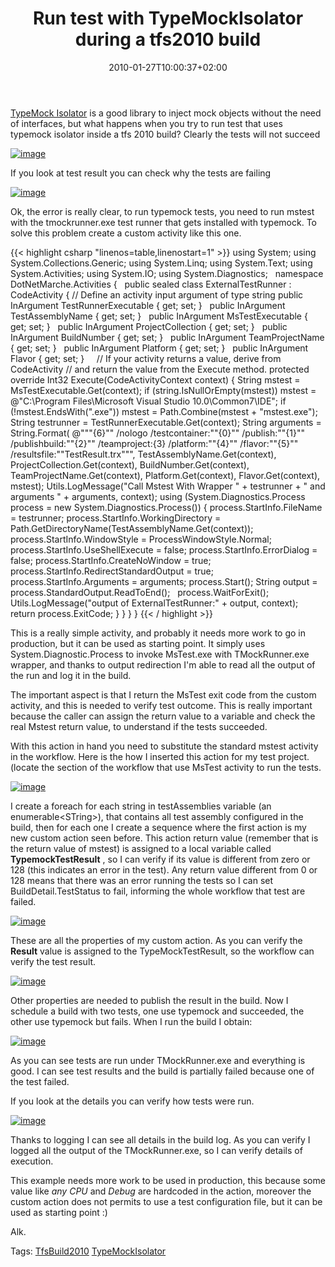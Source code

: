 ﻿---
title: "Run test with TypeMockIsolator during a tfs2010 build"
description: ""
date: 2010-01-27T10:00:37+02:00
draft: false
tags: [Testing,TFS Build]
categories: [Team Foundation Server]
---
[TypeMock Isolator](http://site.typemock.com/) is a good library to inject mock objects without the need of interfaces, but what happens when you try to run test that uses typemock isolator inside a tfs 2010 build? Clearly the tests will not succeed

[![image](https://www.codewrecks.com/blog/wp-content/uploads/2010/01/image_thumb34.png "image")](https://www.codewrecks.com/blog/wp-content/uploads/2010/01/image34.png)

If you look at test result you can check why the tests are failing

[![image](https://www.codewrecks.com/blog/wp-content/uploads/2010/01/image_thumb35.png "image")](https://www.codewrecks.com/blog/wp-content/uploads/2010/01/image35.png)

Ok, the error is really clear, to run typemock tests, you need to run mstest with the tmockrunner.exe test runner that gets installed with typemock. To solve this problem create a custom activity like this one.

{{< highlight csharp "linenos=table,linenostart=1" >}}
using System;
using System.Collections.Generic;
using System.Linq;
using System.Text;
using System.Activities;
using System.IO;
using System.Diagnostics;
 
namespace DotNetMarche.Activities
{
 
public sealed class ExternalTestRunner : CodeActivity<Int32>
{
// Define an activity input argument of type string
public InArgument<string> TestRunnerExecutable { get; set; }
 
public InArgument<string> TestAssemblyName { get; set; }
 
public InArgument<string> MsTestExecutable { get; set; }
 
public InArgument<string> ProjectCollection { get; set; }
 
public InArgument<string> BuildNumber { get; set; }
 
public InArgument<string> TeamProjectName { get; set; }
 
public InArgument<string> Platform { get; set; }
 
public InArgument<string> Flavor { get; set; }
 
 
// If your activity returns a value, derive from CodeActivity<TResult>
// and return the value from the Execute method.
protected override Int32 Execute(CodeActivityContext context)
{
String mstest = MsTestExecutable.Get(context);
if (string.IsNullOrEmpty(mstest))
mstest = @"C:\Program Files\Microsoft Visual Studio 10.0\Common7\IDE";
if (!mstest.EndsWith(".exe"))
mstest = Path.Combine(mstest + "mstest.exe");
String testrunner = TestRunnerExecutable.Get(context);
String arguments = String.Format(
@"""{6}"" /nologo /testcontainer:""{0}"" /publish:""{1}"" /publishbuild:""{2}"" /teamproject:{3} /platform:""{4}"" /flavor:""{5}"" /resultsfile:""TestResult.trx""",
TestAssemblyName.Get(context), ProjectCollection.Get(context),
BuildNumber.Get(context), TeamProjectName.Get(context),
Platform.Get(context), Flavor.Get(context), mstest);
Utils.LogMessage("Call Mstest With Wrapper " + testrunner + " and arguments " + arguments, context);
using (System.Diagnostics.Process process = new System.Diagnostics.Process())
{
process.StartInfo.FileName = testrunner;
process.StartInfo.WorkingDirectory = Path.GetDirectoryName(TestAssemblyName.Get(context));
process.StartInfo.WindowStyle = ProcessWindowStyle.Normal;
process.StartInfo.UseShellExecute = false;
process.StartInfo.ErrorDialog = false;
process.StartInfo.CreateNoWindow = true;
process.StartInfo.RedirectStandardOutput = true;
process.StartInfo.Arguments = arguments;
process.Start();
String output = process.StandardOutput.ReadToEnd();
 
process.WaitForExit();
Utils.LogMessage("output of ExternalTestRunner:" + output, context);
return process.ExitCode;
}
}
}
}
{{< / highlight >}}

This is a really simple activity, and probably it needs more work to go in production, but it can be used as starting point. It simply uses System.Diagnostic.Process to invoke MsTest.exe with TMockRunner.exe wrapper, and thanks to output redirection I'm able to read all the output of the run and log it in the build.

The important aspect is that I return the MsTest exit code from the custom activity, and this is needed to verify test outcome. This is really important because the caller can assign the return value to a variable and check the real Mstest return value, to understand if the tests succeeded.

With this action in hand you need to substitute the standard mstest activity in the workflow. Here is the how I inserted this action for my test project. (locate the section of the workflow that use MsTest activity to run the tests.

[![image](https://www.codewrecks.com/blog/wp-content/uploads/2010/01/image_thumb36.png "image")](https://www.codewrecks.com/blog/wp-content/uploads/2010/01/image36.png)

I create a foreach for each string in testAssemblies variable (an enumerable&lt;STring&gt;), that contains all test assembly configured in the build, then for each one I create a sequence where the first action is my new custom action seen before. This action return value (remember that is the return value of mstest) is assigned to a local variable called  **TypemockTestResult** , so I can verify if its value is different from zero or 128 (this indicates an error in the test). Any return value different from 0 or 128 means that there was an error running the tests so I can set BuildDetail.TestStatus to fail, informing the whole workflow that test are failed.

[![image](https://www.codewrecks.com/blog/wp-content/uploads/2010/01/image_thumb37.png "image")](https://www.codewrecks.com/blog/wp-content/uploads/2010/01/image37.png)

These are all the properties of my custom action. As you can verify the  **Result** value is assigned to the TypeMockTestResult, so the workflow can verify the test result.

[![image](https://www.codewrecks.com/blog/wp-content/uploads/2010/01/image_thumb38.png "image")](https://www.codewrecks.com/blog/wp-content/uploads/2010/01/image38.png)

Other properties are needed to publish the result in the build. Now I schedule a build with two tests, one use typemock and succeeded, the other use typemock but fails. When I run the build I obtain:

[![image](https://www.codewrecks.com/blog/wp-content/uploads/2010/01/image_thumb39.png "image")](https://www.codewrecks.com/blog/wp-content/uploads/2010/01/image39.png)

As you can see tests are run under TMockRunner.exe and everything is good. I can see test results and the build is partially failed because one of the test failed.

If you look at the details you can verify how tests were run.

[![image](https://www.codewrecks.com/blog/wp-content/uploads/2010/01/image_thumb40.png "image")](https://www.codewrecks.com/blog/wp-content/uploads/2010/01/image40.png)

Thanks to logging I can see all details in the build log. As you can verify I logged all the output of the TMockRunner.exe, so I can verify details of execution.

This example needs more work to be used in production, this because some value like *any CPU* and *Debug* are hardcoded in the action, moreover the custom action does not permits to use a test configuration file, but it can be used as starting point :)

Alk.

Tags: [TfsBuild2010](http://technorati.com/tag/TfsBuild2010) [TypeMockIsolator](http://technorati.com/tag/TypeMockIsolator)

